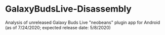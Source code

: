 # GalaxyBudsLive-Disassembly
Analysis of unreleased Galaxy Buds Live "neobeans" plugin app for Android (as of 7/24/2020; expected release date: 5/8/2020)
